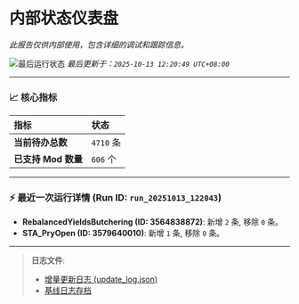# 内部状态仪表盘

*此报告仅供内部使用，包含详细的调试和跟踪信息。*

![最后运行状态](https://img.shields.io/badge/Last%20Run-Success-green)
*最后更新于：`2025-10-13 12:20:49 UTC+08:00`*

---

### 📈 **核心指标**

| 指标 | 状态 |
| :--- | :--- |
| **当前待办总数** | ``4710`` 条 |
| **已支持 Mod 数量** | ``606`` 个 |

---

### ⚡ **最近一次运行详情 (Run ID: ``run_20251013_122043``)**

*   **RebalancedYieldsButchering (ID: 3564838872)**: 新增 `2` 条, 移除 `0` 条。
*   **STA_PryOpen (ID: 3579640010)**: 新增 `1` 条, 移除 `0` 条。

---

> **日志文件**:
> *   [增量更新日志 (update_log.json)](../data/logs/update_log.json)
> *   [基线日志存档](../data/logs/archive/)
